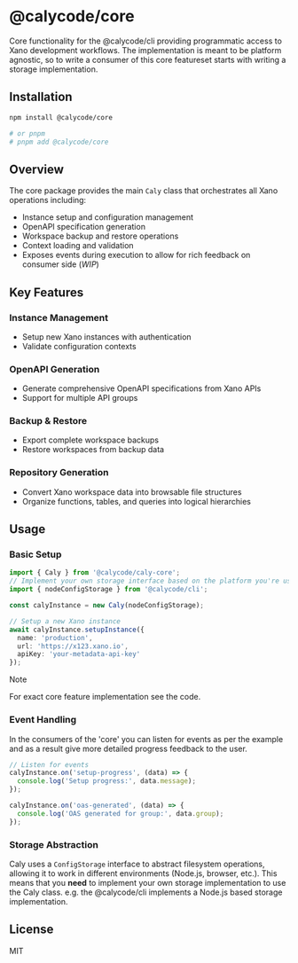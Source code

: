 # @calycode/core

Core functionality for the @calycode/cli providing programmatic access to Xano development workflows.
The implementation is meant to be platform agnostic, so to write a consumer of this core featureset
starts with writing a storage implementation.

## Installation

```bash
npm install @calycode/core

# or pnpm
# pnpm add @calycode/core
```

## Overview

The core package provides the main `Caly` class that orchestrates all Xano operations including:
- Instance setup and configuration management
- OpenAPI specification generation
- Workspace backup and restore operations
- Context loading and validation
- Exposes events during execution to allow for rich feedback on consumer side (_WIP_)

## Key Features

### Instance Management
- Setup new Xano instances with authentication
- Validate configuration contexts

### OpenAPI Generation
- Generate comprehensive OpenAPI specifications from Xano APIs
- Support for multiple API groups

### Backup & Restore
- Export complete workspace backups
- Restore workspaces from backup data

### Repository Generation
- Convert Xano workspace data into browsable file structures
- Organize functions, tables, and queries into logical hierarchies

## Usage

### Basic Setup

```typescript
import { Caly } from '@calycode/caly-core';
// Implement your own storage interface based on the platform you're using
import { nodeConfigStorage } from '@calycode/cli';

const calyInstance = new Caly(nodeConfigStorage);

// Setup a new Xano instance
await calyInstance.setupInstance({
  name: 'production',
  url: 'https://x123.xano.io',
  apiKey: 'your-metadata-api-key'
});
```

> [!NOTE]
> For exact core feature implementation see the code.

### Event Handling

In the consumers of the 'core' you can listen for events as per the example and as a result give more detailed progress feedback to the user.

```typescript
// Listen for events
calyInstance.on('setup-progress', (data) => {
  console.log('Setup progress:', data.message);
});

calyInstance.on('oas-generated', (data) => {
  console.log('OAS generated for group:', data.group);
});
```

### Storage Abstraction

Caly uses a `ConfigStorage` interface to abstract filesystem operations, allowing it to work in different environments (Node.js, browser, etc.). This means that you **need** to implement your own storage implementation to use the Caly class. e.g. the @calycode/cli implements a Node.js based storage implementation.


## License

MIT
